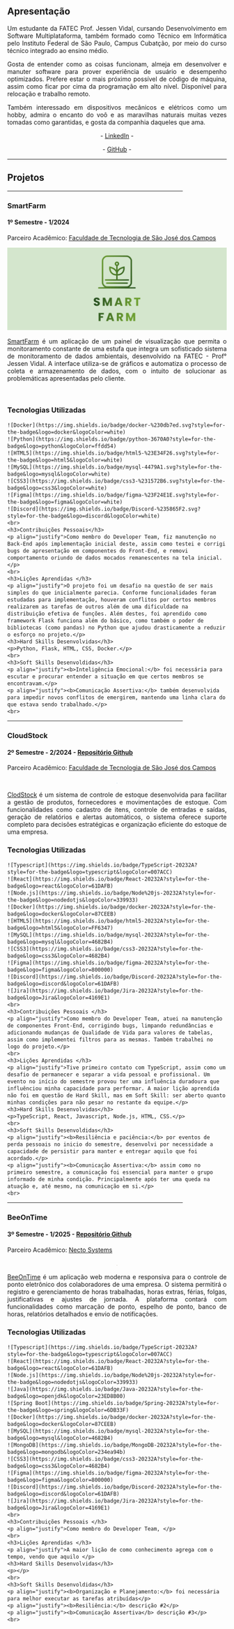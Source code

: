 <div class="apresentacao">
<h2>Apresentação</h2>
<p align="justify">Um estudante da FATEC Prof. Jessen Vidal, cursando Desenvolvimento em Software Multiplataforma, também formado como Técnico em Informática pelo Instituto Federal de São Paulo, Campus Cubatção, por meio do curso técnico integrado ao ensino médio. </p>
<p align="justify">Gosta de entender como as coisas funcionam, almeja em desenvolver e manuter software para prover experiência de usuário e desempenho optimizados. Prefere estar o mais próximo possível de código de máquina, assim como ficar por cima da programação em alto nível. Disponível para relocação e trabalho remoto.</p>
<p align="justify">Também interessado em dispositivos mecânicos e elétricos como um hobby, admira o encanto do voô e as maravilhas naturais muitas vezes tomadas como garantidas, e gosta da companhia daqueles que ama. </p>
<p align="center">- <a href="https://www.linkedin.com/in/ajperes/">LinkedIn</a> -</p>
<p align="center">- <a href="https://github.com/ajperes">GitHub</a> -</p>
</div>
<hr>

<div class="projetos">
  <h2>Projetos</h2>


  <div class="semestre1">
    <hr alight="center" width="80%">
    <h3>SmartFarm</h3>
    <h4>1º Semestre - 1/2024 </h4>
    <p align="justify">Parceiro Acadêmico: <a href="https://sjc.fatec.sp.gov.br/">Faculdade de Tecnologia de
        São José dos Campos</a></p>
    <p align="center"><img src="/1Sem/logo.png" widht="20%"></img></p>
    <p align="justify"><a href="https://github.com/SkyFlyTeam/SmartFarm">SmartFarm</a> é um aplicação de um painel de visualização que permita o monitoramento constante de uma estufa que integra um sofisticado sistema de monitoramento de dados ambientais, desenvolvido na FATEC - Prof° Jessen Vidal. A interface utiliza-se de gráficos e automatiza o processo de coleta e armazenamento de dados, com o intuito de solucionar as problemáticas apresentadas pelo cliente.</p>
    <br>
    <h3>Tecnologias Utilizadas</h3>

    ![Docker](https://img.shields.io/badge/docker-%230db7ed.svg?style=for-the-badge&logo=docker&logoColor=white)
    ![Python](https://img.shields.io/badge/python-3670A0?style=for-the-badge&logo=python&logoColor=ffdd54)
    ![HTML5](https://img.shields.io/badge/html5-%23E34F26.svg?style=for-the-badge&logo=html5&logoColor=white)
    ![MySQL](https://img.shields.io/badge/mysql-4479A1.svg?style=for-the-badge&logo=mysql&logoColor=white)
    ![CSS3](https://img.shields.io/badge/css3-%231572B6.svg?style=for-the-badge&logo=css3&logoColor=white)
    ![Figma](https://img.shields.io/badge/figma-%23F24E1E.svg?style=for-the-badge&logo=figma&logoColor=white)
    ![Discord](https://img.shields.io/badge/Discord-%235865F2.svg?style=for-the-badge&logo=discord&logoColor=white)
    <br>
    <h3>Contribuições Pessoais</h3>
    <p align="justify">Como membro do Developer Team, fiz manutenção no Back-End após implementação inicial deste, assim como testei e corrigi bugs de apresentação em componentes do Front-End, e removi comportamento oriundo de dados mocados remanescentes na tela inicial.</p>
    <br>
    <h3>Lições Aprendidas </h3>
    <p align="justify">O projeto foi um desafio na questão de ser mais simples do que inicialmente parecia. Conforme funcionalidades foram estudadas para implementação, houveram conflitos por certos membros realizarem as tarefas de outros além de uma dificuldade na distribuição efetiva de funções. Além destes, foi aprendido como framework Flask funciona além do básico, como também o poder de bibliotecas (como pandas) no Python que ajudou drasticamente a reduzir o esforço no projeto.</p>
    <h3>Hard Skills Desenvolvidas</h3>
    <p>Python, Flask, HTML, CSS, Docker.</p>
    <br>
    <h3>Soft Skills Desenvoldidas</h3>
    <p align="justify"><b>Inteligência Emocional:</b> foi necessária para escutar e procurar entender a situação em que certos membros se encontravam.</p>
    <p align="justify"><b>Comunicação Assertiva:</b> também desenvolvida para impedir novos conflitos de emergirem, mantendo uma linha clara do que estava sendo trabalhado.</p>
    <br>
  </div>


  <div class="semestre2">
    <hr alight="center" width="80%">
    <h3>CloudStock</h3>
    <h4>2º Semestre - 2/2024 - <a href="https://github.com/SkyFlyTeam/cloudStock">Repositório Github</a></h4>
    <p align="justify">Parceiro Acadêmico: <a href="https://sjc.fatec.sp.gov.br/">Faculdade de Tecnologia de
        São José dos Campos</a></p>
    <p align="center"><img src="/2Sem/logo.png" widht="20%" height="2px"></img></p>
    <p align="justify"><a href="https://github.com/SkyFlyTeam/cloudStock">ClodStock</a> é um sistema de controle de estoque desenvolvida para facilitar a gestão de produtos, fornecedores e movimentações de estoque. Com funcionalidades como cadastro de itens, controle de entradas e saídas, geração de relatórios e alertas automáticos, o sistema oferece suporte completo para decisões estratégicas e organização eficiente do estoque de uma empresa.</p>
    <h3>Tecnologias Utilizadas </h3>

    ![Typescript](https://img.shields.io/badge/TypeScript-20232A?style=for-the-badge&logo=typescript&logoColor=007ACC)
    ![React](https://img.shields.io/badge/React-20232A?style=for-the-badge&logo=react&logoColor=61DAFB)
    ![Node.js](https://img.shields.io/badge/Node%20js-20232A?style=for-the-badge&logo=nodedotjs&logoColor=339933)
    ![Docker](https://img.shields.io/badge/docker-20232A?style=for-the-badge&logo=docker&logoColor=87CEEB)
    ![HTML5](https://img.shields.io/badge/html5-20232A?style=for-the-badge&logo=html5&logoColor=FF6347)
    ![MySQL](https://img.shields.io/badge/mysql-20232A?style=for-the-badge&logo=mysql&logoColor=4682B4)
    ![CSS3](https://img.shields.io/badge/css3-20232A?style=for-the-badge&logo=css3&logoColor=4682B4)
    ![Figma](https://img.shields.io/badge/figma-20232A?style=for-the-badge&logo=figma&logoColor=800000)
    ![Discord](https://img.shields.io/badge/Discord-20232A?style=for-the-badge&logo=discord&logoColor=61DAFB)
    ![Jira](https://img.shields.io/badge/Jira-20232A?style=for-the-badge&logo=Jira&logoColor=4169E1)
    <br>
    <h3>Contribuições Pessoais </h3>
    <p align="justify">Como membro do Developer Team, atuei na manutenção de componentes Front-End, corrigindo bugs, limpando redundâncias e adicionando mudanças de Qualidade de Vida para valores de tabelas, assim como implementei filtros para as mesmas. Também trabalhei no logo do projeto.</p>
    <br>
    <h3>Lições Aprendidas </h3>
    <p align="justify">Tive primeiro contato com TypeScript, assim como um desafio de permanecer e separar a vida pessoal e profissional. Um evento no início do semestre provou ter uma influência duradoura que influênciou minha capacidade para performar. A maior lição aprendida não foi em questão de Hard Skill, mas em Soft Skill: ser aberto quanto minhas condições para não pesar no restante da equipe.</p>
    <h3>Hard Skills Desenvolvidas</h3>
    <p>TypeScript, React, Javascript, Node.js, HTML, CSS.</p>
    <br>
    <h3>Soft Skills Desenvoldidas</h3>
    <p align="justify"><b>Resiliência e paciência:</b> por eventos de perda pessoais no inicio do semestre, desenvolvi por necessidade a capacidade de persistir para manter e entregar aquilo que foi acordado.</p>
    <p align="justify"><b>Comunicação Assertiva:</b> assim como no primeiro semestre, a comunicação foi essencial para manter o grupo informado de minha condição. Principalmente após ter uma queda na atuação e, até mesmo, na comunicação em si.</p>
    <br>
  </div>


  <div class="semestre3">
    <hr alight="center" width="80%">
    <h3>BeeOnTime</h3>
    <h4>3º Semestre - 1/2025 - <a href="https://github.com/SkyFlyTeam/BeeOnTime-documentation">Repositório
        Github</a></h4>
    <p align="justify">Parceiro Acadêmico: <a href="https://necto.com.br/">Necto Systems</a></p>
    <p align="center"><img src="/3Sem/logo.png" widht="20%" height="2px"></img></p>
    <p align="justify"><a href="https://github.com/SkyFlyTeam/beeOnTime-documentation">BeeOnTime</a> é um aplicação web moderna e responsiva para o controle de ponto eletrônico dos colaboradores de uma empresa. O sistema permitirá o registro e gerenciamento de horas trabalhadas, horas extras, férias, folgas, justificativas e ajustes de jornada. A plataforma contará com funcionalidades como marcação de ponto, espelho de ponto, banco de horas, relatórios detalhados e envio de notificações.</p>
    <h3>Tecnologias Utilizadas </h3>

    ![Typescript](https://img.shields.io/badge/TypeScript-20232A?style=for-the-badge&logo=typescript&logoColor=007ACC)
    ![React](https://img.shields.io/badge/React-20232A?style=for-the-badge&logo=react&logoColor=61DAFB)
    ![Node.js](https://img.shields.io/badge/Node%20js-20232A?style=for-the-badge&logo=nodedotjs&logoColor=339933)
    ![Java](https://img.shields.io/badge/Java-20232A?style=for-the-badge&logo=openjdk&logoColor=23ED8B00)
    ![Spring Boot](https://img.shields.io/badge/Spring-20232A?style=for-the-badge&logo=spring&logoColor=6DB33F)
    ![Docker](https://img.shields.io/badge/docker-20232A?style=for-the-badge&logo=docker&logoColor=87CEEB)
    ![MySQL](https://img.shields.io/badge/mysql-20232A?style=for-the-badge&logo=mysql&logoColor=4682B4)
    ![MongoDB](https://img.shields.io/badge/MongoDB-20232A?style=for-the-badge&logo=mongodb&logoColor=234ea94b)
    ![CSS3](https://img.shields.io/badge/css3-20232A?style=for-the-badge&logo=css3&logoColor=4682B4)
    ![Figma](https://img.shields.io/badge/figma-20232A?style=for-the-badge&logo=figma&logoColor=800000)
    ![Discord](https://img.shields.io/badge/Discord-20232A?style=for-the-badge&logo=discord&logoColor=61DAFB)
    ![Jira](https://img.shields.io/badge/Jira-20232A?style=for-the-badge&logo=Jira&logoColor=4169E1)
    <br>
    <h3>Contribuições Pessoais </h3>
    <p align="justify">Como membro do Developer Team, </p>
    <br>
    <h3>Lições Aprendidas </h3>
    <p align="justify">A maior lição de como conhecimento agrega com o tempo, vendo que aquilo </p>
    <h3>Hard Skills Desenvolvidas</h3>
    <p></p>
    <br>
    <h3>Soft Skills Desenvoldidas</h3>
    <p align="justify"><b>Organização e Planejamento:</b> foi necessária para melhor executar as tarefas atribuídas</p>
    <p align="justify"><b>Resiliência:</b> descrição #2</p>
    <p align="justify"><b>Comunicação Assertiva</b> descrição #3</p>
    <br>
  </div>
</div>